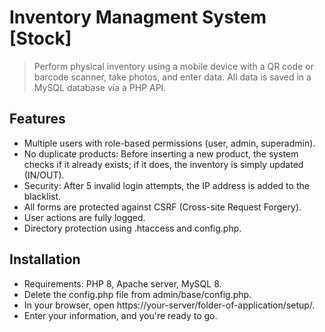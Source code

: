 # Inventory Managment System [Stock]

> Perform physical inventory using a mobile device with a QR code or barcode scanner, 
>take photos, and enter data. All data is saved in a MySQL database via a PHP API.



## Features
- Multiple users with role-based permissions (user, admin, superadmin).
- No duplicate products: Before inserting a new product, the system checks if it already exists; if it does, the inventory is simply updated (IN/OUT).
- Security: After 5 invalid login attempts, the IP address is added to the blacklist.
- All forms are protected against CSRF (Cross-site Request Forgery).
- User actions are fully logged.
- Directory protection using .htaccess and config.php.

## Installation

- Requirements: PHP 8, Apache server, MySQL 8.
- Delete the config.php file from admin/base/config.php.
- In your browser, open https://your-server/folder-of-application/setup/.
- Enter your information, and you're ready to go.
